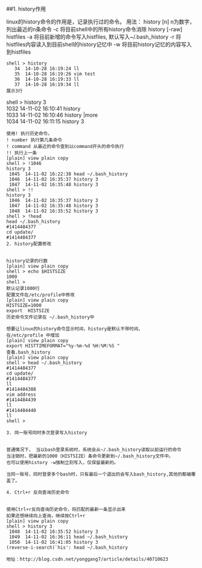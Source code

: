 ##1. history作用


linux的history命令的作用是，记录执行过的命令。
用法：
history [n]  n为数字，列出最近的n条命令
-c  将目前shell中的所有history命令消除
history [-raw] histfiles
-a 将目前新增的命令写入histfiles, 默认写入~/.bash_history
-r  将histfiles内容读入到目前shell的history记忆中
-w 将目前history记忆的内容写入到histfiles

```
shell > history  
   34  14-10-28 16:19:24 ll  
   35  14-10-28 16:19:26 vim test  
   36  14-10-28 16:19:33 ll  
   37  14-10-28 16:19:34 ll  
展示3行
```
shell > history 3  
 1032  14-11-02 16:10:41 history  
 1033  14-11-02 16:10:46 history |more  
 1034  14-11-02 16:11:15 history 3  
```
使用! 执行历史命令。
! number 执行第几条命令
! command 从最近的命令查到以command开头的命令执行
!! 执行上一条
[plain] view plain copy
shell > !1046  
history 3  
 1045  14-11-02 16:22:38 head ~/.bash_history   
 1046  14-11-02 16:35:37 history 3  
 1047  14-11-02 16:35:48 history 3  
shell > !!  
history 3  
 1046  14-11-02 16:35:37 history 3  
 1047  14-11-02 16:35:48 history 3  
 1048  14-11-02 16:35:52 history 3  
shell > !head  
head ~/.bash_history   
#1414484377  
cd update/  
#1414484377  
2. history配置修改


history记录的行数
[plain] view plain copy
shell > echo $HISTSIZE  
1000  
shell >   
默认记录1000行
配置文件在/etc/profile中修改
[plain] view plain copy
HISTSIZE=1000  
export  HISTSIZE  
历史命令文件记录在 ~/.bash_history中

想要让linux的history命令显示时间，history是默认不带时间，
在/etc/profile 中增加
[plain] view plain copy
export HISTTIMEFORMAT="%y-%m-%d %H:%M:%S "  
查看.bash_history
[plain] view plain copy
shell > head ~/.bash_history   
#1414484377  
cd update/  
#1414484377  
ll  
#1414484388  
vim address   
#1414484439  
ll  
#1414484440  
ll  
shell >   

3. 同一账号同时多次登录写入history


普通情况下， 当以bash登录系统时，系统会从~/.bash_history读取以前运行的命令
当注销时，把最新的1000（HISTSIZE）条命令更新到~/.bash_history文件中。
也可以使用history -w强制立刻写入，仅保留最新的。

当同一账号，同时登录多个bash时，只有最后一个退出的会写入bash_history,其他的都被覆盖了。

4. Ctrl+r 反向查询历史命令


使用Ctrl+r反向查询历史命令，将匹配的最新一条显示出来
如果还想继续向上查询，继续按Ctrl+r
[plain] view plain copy
shell > history 3                                         
 1048  14-11-02 16:35:52 history 3  
 1049  14-11-02 16:36:11 head ~/.bash_history   
 1050  14-11-02 16:41:05 history 3  
(reverse-i-search)`his': head ~/.bash_history   

地址：http://blog.csdn.net/yonggang7/article/details/40710623

